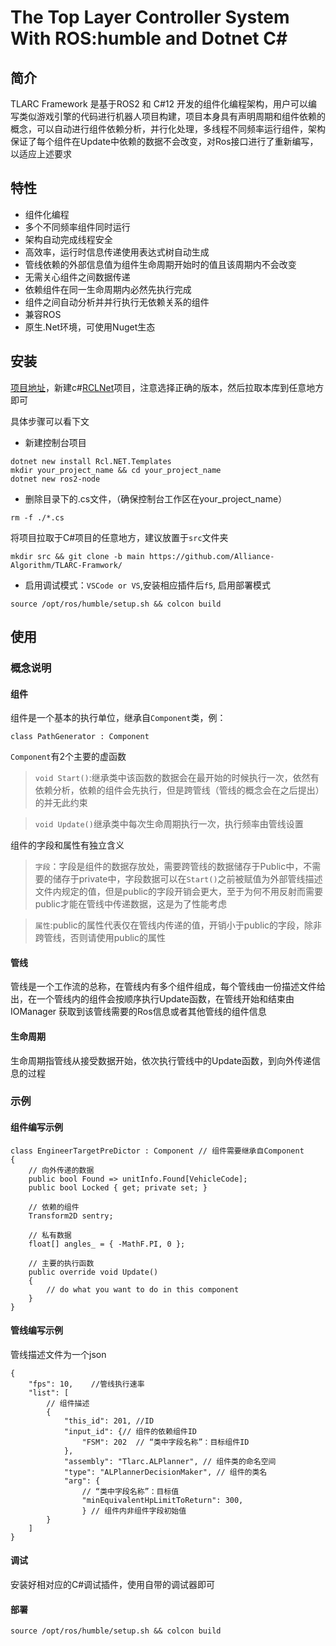 # The Top Layer Controller System With ROS:humble and Dotnet C#
## 简介
TLARC Framework 是基于ROS2 和 C#12 开发的组件化编程架构，用户可以编写类似游戏引擎的代码进行机器人项目构建，项目本身具有声明周期和组件依赖的概念，可以自动进行组件依赖分析，并行化处理，多线程不同频率运行组件，架构保证了每个组件在Update中依赖的数据不会改变，对Ros接口进行了重新编写，以适应上述要求

## 特性
- 组件化编程
- 多个不同频率组件同时运行
- 架构自动完成线程安全
- 高效率，运行时信息传递使用表达式树自动生成
- 管线依赖的外部信息值为组件生命周期开始时的值且该周期内不会改变
- 无需关心组件之间数据传递
- 依赖组件在同一生命周期内必然先执行完成
- 组件之间自动分析并并行执行无依赖关系的组件
- 兼容ROS
- 原生.Net环境，可使用Nuget生态
## 安装
[项目地址](https://github.com/Alliance-Algorithm/TLARC-Framwork/)，新建c#[RCLNet](https://github.com/noelex/rclnet)项目，注意选择正确的版本，然后拉取本库到任意地方即可

具体步骤可以看下文

- 新建控制台项目
```
dotnet new install Rcl.NET.Templates
mkdir your_project_name && cd your_project_name
dotnet new ros2-node
```
- 删除目录下的.cs文件，（确保控制台工作区在your_project_name）
```
rm -f ./*.cs
```

将项目拉取于C#项目的任意地方，建议放置于```src```文件夹
```
mkdir src && git clone -b main https://github.com/Alliance-Algorithm/TLARC-Framwork/
```

- 启用调试模式：```VSCode or VS```,安装相应插件后```f5```, 启用部署模式
```
source /opt/ros/humble/setup.sh && colcon build
```

## 使用
### 概念说明
#### 组件
组件是一个基本的执行单位，继承自```Component```类，例：
```
class PathGenerator : Component
```
```Component```有2个主要的虚函数
> ```void Start()```:继承类中该函数的数据会在最开始的时候执行一次，依然有依赖分析，依赖的组件会先执行，但是跨管线（管线的概念会在之后提出）的并无此约束

>```void Update()```继承类中每次生命周期执行一次，执行频率由管线设置

组件的字段和属性有独立含义
>```字段```：字段是组件的数据存放处，需要跨管线的数据储存于Public中，不需要的储存于private中，字段数据可以在```Start()```之前被赋值为外部管线描述文件内规定的值，但是public的字段开销会更大，至于为何不用反射而需要public才能在管线中传递数据，这是为了性能考虑

> ```属性```:public的属性代表仅在管线内传递的值，开销小于public的字段，除非跨管线，否则请使用public的属性 
#### 管线
管线是一个工作流的总称，在管线内有多个组件组成，每个管线由一份描述文件给出，在一个管线内的组件会按顺序执行Update函数，在管线开始和结束由IOManager 获取到该管线需要的Ros信息或者其他管线的组件信息

#### 生命周期
生命周期指管线从接受数据开始，依次执行管线中的Update函数，到向外传递信息的过程

### 示例
#### 组件编写示例
```[c#]
class EngineerTargetPreDictor : Component // 组件需要继承自Component
{
    // 向外传递的数据
    public bool Found => unitInfo.Found[VehicleCode];
    public bool Locked { get; private set; }

    // 依赖的组件
    Transform2D sentry;

    // 私有数据
    float[] angles_ = { -MathF.PI, 0 };

    // 主要的执行函数
    public override void Update()
    {
        // do what you want to do in this component
    }
}
```

#### 管线编写示例
管线描述文件为一个json
```[json]
{
    "fps": 10,    //管线执行速率
    "list": [
        // 组件描述
        {
            "this_id": 201, //ID
            "input_id": {// 组件的依赖组件ID
                "FSM": 202  // “类中字段名称”：目标组件ID
            },
            "assembly": "Tlarc.ALPlanner", // 组件类的命名空间
            "type": "ALPlannerDecisionMaker", // 组件的类名
            "arg": {
                // “类中字段名称”：目标值
                "minEquivalentHpLimitToReturn": 300, 
                } // 组件内非组件字段初始值
        }
    ]
}
```

#### 调试
安装好相对应的C#调试插件，使用自带的调试器即可

#### 部署
```
source /opt/ros/humble/setup.sh && colcon build
```